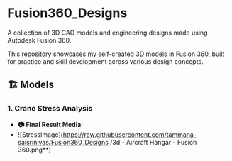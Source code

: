 # Fusion360_Designs
A collection of 3D CAD models and engineering designs made using Autodesk Fusion 360.

This repository showcases my self-created 3D models in Fusion 360, built for practice and skill development across various design concepts.

## 🏗️ Models
### 1. Crane Stress Analysis
- **📷 Final Result Media:**
- ![StressImage](https://raw.githubusercontent.com/tammana-saisrinivas/Fusion360_Designs
/3d - Aircraft Hangar - Fusion 360.png**)
